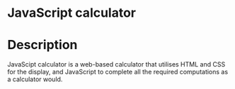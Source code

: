 # JavaScript calculator

# Description
JavaScipt calculator is a web-based calculator that utilises HTML and CSS for the display, and JavaScript to complete all the required computations as a calculator would.

